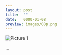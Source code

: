```yaml
---
layout: post
title:  ""
date:   0000-01-08
preview: images/08p.png
---
```


![Picture 1]({{site.baseurl}}/images/08.png?auto=yes)

...